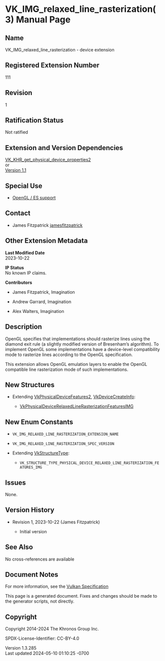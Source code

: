 # VK_IMG_relaxed_line_rasterization(3) Manual Page

## Name

VK_IMG_relaxed_line_rasterization - device extension



## <a href="#_registered_extension_number" class="anchor"></a>Registered Extension Number

111

## <a href="#_revision" class="anchor"></a>Revision

1

## <a href="#_ratification_status" class="anchor"></a>Ratification Status

Not ratified

## <a href="#_extension_and_version_dependencies" class="anchor"></a>Extension and Version Dependencies

[VK_KHR_get_physical_device_properties2](https://registry.khronos.org/vulkan/specs/1.3-extensions/man/html/VK_KHR_get_physical_device_properties2.html)  
or  
[Version 1.1](#versions-1.1)  

## <a href="#_special_use" class="anchor"></a>Special Use

- <a
  href="https://registry.khronos.org/vulkan/specs/1.3-extensions/html/vkspec.html#extendingvulkan-compatibility-specialuse"
  target="_blank" rel="noopener">OpenGL / ES support</a>

## <a href="#_contact" class="anchor"></a>Contact

- James Fitzpatrick <a
  href="https://github.com/KhronosGroup/Vulkan-Docs/issues/new?body=%5BVK_IMG_relaxed_line_rasterization%5D%20@jamesfitzpatrick%0A*Here%20describe%20the%20issue%20or%20question%20you%20have%20about%20the%20VK_IMG_relaxed_line_rasterization%20extension*"
  target="_blank" rel="nofollow noopener"><em></em>jamesfitzpatrick</a>

## <a href="#_other_extension_metadata" class="anchor"></a>Other Extension Metadata

**Last Modified Date**  
2023-10-22

**IP Status**  
No known IP claims.

**Contributors**  
- James Fitzpatrick, Imagination

- Andrew Garrard, Imagination

- Alex Walters, Imagination

## <a href="#_description" class="anchor"></a>Description

OpenGL specifies that implementations should rasterize lines using the
diamond exit rule (a slightly modified version of Bresenham’s
algorithm). To implement OpenGL some implementations have a device-level
compatibility mode to rasterize lines according to the OpenGL
specification.

This extension allows OpenGL emulation layers to enable the OpenGL
compatible line rasterization mode of such implementations.

## <a href="#_new_structures" class="anchor"></a>New Structures

- Extending [VkPhysicalDeviceFeatures2](https://registry.khronos.org/vulkan/specs/1.3-extensions/man/html/VkPhysicalDeviceFeatures2.html),
  [VkDeviceCreateInfo](https://registry.khronos.org/vulkan/specs/1.3-extensions/man/html/VkDeviceCreateInfo.html):

  - [VkPhysicalDeviceRelaxedLineRasterizationFeaturesIMG](https://registry.khronos.org/vulkan/specs/1.3-extensions/man/html/VkPhysicalDeviceRelaxedLineRasterizationFeaturesIMG.html)

## <a href="#_new_enum_constants" class="anchor"></a>New Enum Constants

- `VK_IMG_RELAXED_LINE_RASTERIZATION_EXTENSION_NAME`

- `VK_IMG_RELAXED_LINE_RASTERIZATION_SPEC_VERSION`

- Extending [VkStructureType](https://registry.khronos.org/vulkan/specs/1.3-extensions/man/html/VkStructureType.html):

  - `VK_STRUCTURE_TYPE_PHYSICAL_DEVICE_RELAXED_LINE_RASTERIZATION_FEATURES_IMG`

## <a href="#_issues" class="anchor"></a>Issues

None.

## <a href="#_version_history" class="anchor"></a>Version History

- Revision 1, 2023-10-22 (James Fitzpatrick)

  - Initial version

## <a href="#_see_also" class="anchor"></a>See Also

No cross-references are available

## <a href="#_document_notes" class="anchor"></a>Document Notes

For more information, see the <a
href="https://registry.khronos.org/vulkan/specs/1.3-extensions/html/vkspec.html#VK_IMG_relaxed_line_rasterization"
target="_blank" rel="noopener">Vulkan Specification</a>

This page is a generated document. Fixes and changes should be made to
the generator scripts, not directly.

## <a href="#_copyright" class="anchor"></a>Copyright

Copyright 2014-2024 The Khronos Group Inc.

SPDX-License-Identifier: CC-BY-4.0

Version 1.3.285  
Last updated 2024-05-10 01:10:25 -0700
